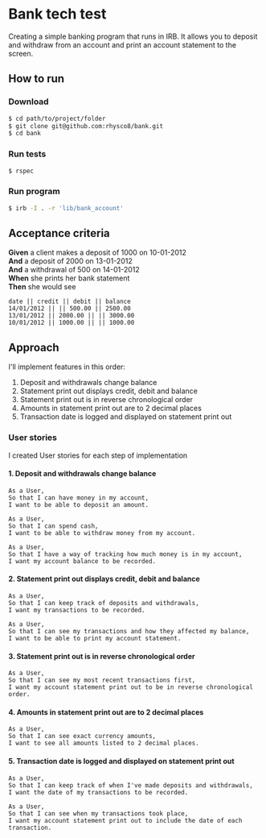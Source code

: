 # Bank tech test

Creating a simple banking program that runs in IRB. It allows you to deposit and withdraw from an account and print an account statement to the screen.

## How to run

### Download

```sh
$ cd path/to/project/folder
$ git clone git@github.com:rhysco8/bank.git
$ cd bank
```

### Run tests

```sh
$ rspec
```

### Run program

```sh
$ irb -I . -r 'lib/bank_account'
```

## Acceptance criteria

**Given** a client makes a deposit of 1000 on 10-01-2012  
**And** a deposit of 2000 on 13-01-2012  
**And** a withdrawal of 500 on 14-01-2012  
**When** she prints her bank statement  
**Then** she would see

```
date || credit || debit || balance
14/01/2012 || || 500.00 || 2500.00
13/01/2012 || 2000.00 || || 3000.00
10/01/2012 || 1000.00 || || 1000.00
```

## Approach

I'll implement features in this order:
1. Deposit and withdrawals change balance
2. Statement print out displays credit, debit and balance
3. Statement print out is in reverse chronological order
4. Amounts in statement print out are to 2 decimal places
5. Transaction date is logged and displayed on statement print out

### User stories

I created User stories for each step of implementation

#### 1. Deposit and withdrawals change balance

```
As a User,
So that I can have money in my account,
I want to be able to deposit an amount.

As a User,
So that I can spend cash,
I want to be able to withdraw money from my account.

As a User,
So that I have a way of tracking how much money is in my account,
I want my account balance to be recorded.
```

#### 2. Statement print out displays credit, debit and balance

```
As a User,
So that I can keep track of deposits and withdrawals,
I want my transactions to be recorded.

As a User,
So that I can see my transactions and how they affected my balance,
I want to be able to print my account statement.
```

#### 3. Statement print out is in reverse chronological order

```
As a User,
So that I can see my most recent transactions first,
I want my account statement print out to be in reverse chronological order.
```

#### 4. Amounts in statement print out are to 2 decimal places

```
As a User,
So that I can see exact currency amounts,
I want to see all amounts listed to 2 decimal places.
```

#### 5. Transaction date is logged and displayed on statement print out

```
As a User,
So that I can keep track of when I've made deposits and withdrawals,
I want the date of my transactions to be recorded.

As a User,
So that I can see when my transactions took place,
I want my account statement print out to include the date of each transaction.
```
